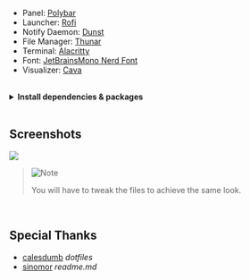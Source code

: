 <!--
<img align="right" width="60%" src="./freebsd_screenshot.png">
<img align="right" width="60%" src="./rofi_screenshot.png"> 
-->

- Panel: [Polybar](https://github.com/polybar/polybar)
- Launcher: [Rofi](https://github.com/davatorium/rofi)
- Notify Daemon: [Dunst](https://github.com/dunst-project/dunst)
- File Manager: [Thunar](https://gitlab.xfce.org/xfce/thunar)
- Terminal: [Alacritty](https://github.com/alacritty/alacritty)
- Font: [JetBrainsMono Nerd Font](https://www.nerdfonts.com/) 
- Visualizer: [Cava](https://github.com/karlstav/cava)


<br>
<details>
<summary><b>Install dependencies & packages</b></summary>
<br>

> Some dependencies / packages (not all)

```sh
alacritty zsh nerd-fonts noto polybar ranger rofi dunst \
htop gdu pulseaudio \
pfetch cowsay starfetch cbonsai tty-clock
```

</details>
<br>


## Screenshots
<!-- <img src="https://imgur.com/qu50DJ1.png" width=700>
<img src="https://i.imgur.com/JNFyD9S.png" width=700> -->
<img src="https://i.imgur.com/llYcl0y.png">


> <picture>
>   <source media="(prefers-color-scheme: light)" srcset="https://raw.githubusercontent.com/Mqxx/GitHub-Markdown/main/blockquotes/badge/light-theme/note.svg">
>   <img alt="Note" src="https://raw.githubusercontent.com/Mqxx/GitHub-Markdown/main/blockquotes/badge/dark-theme/note.svg">
> </picture><br>
>
> You will have to tweak the files to achieve the same look. 
<br>


## Special Thanks
- [calesdumb](https://github.com/calesdumb/dotfiles) *dotfiles*
- [sinomor](https://github.com/Sinomor/dots) *readme.md*


<h1> <!--
  <a href="#--------">
    <img alt="" align="left" src="https://img.shields.io/github/stars/f0rjk/dotfiles?color=f1cf8a&labelColor=f1cf8a&style=for-the-badge"/>
  </a> -->
  <a href="#--------">
    <img alt="" align="right" src="https://api.visitorbadge.io/api/visitors?path=f0rjk%2Fdotfiles&label=Views&labelColor=%2386aaec&countColor=%2386aaec" />
  </a>
</h1>
